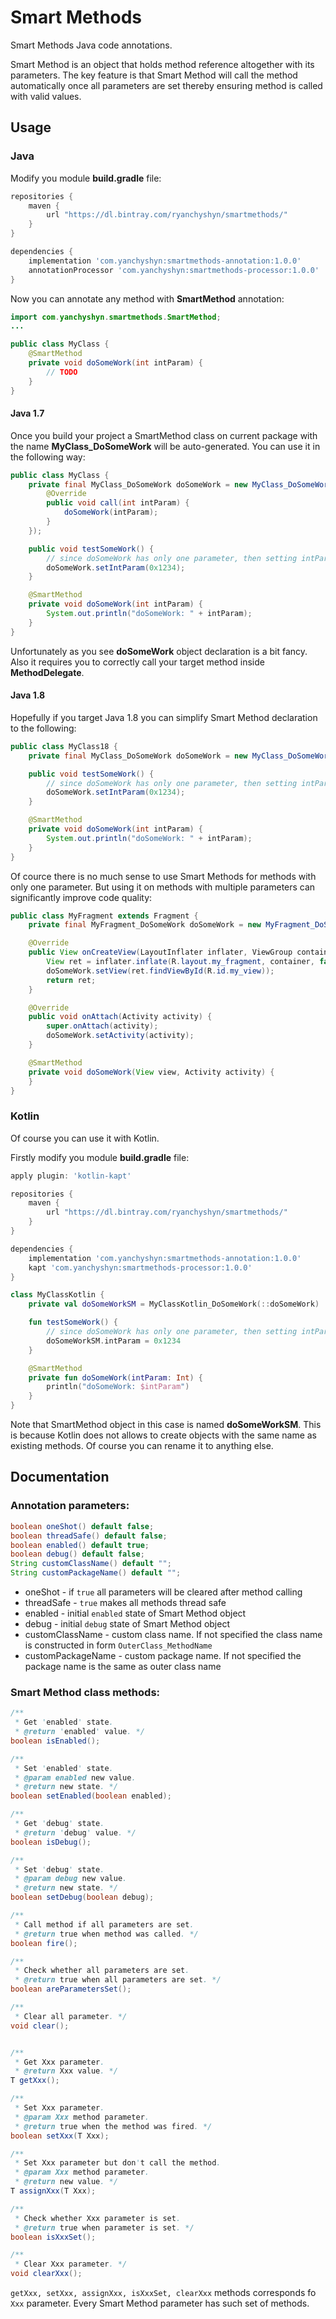 # Smart Methods
Smart Methods Java code annotations.

Smart Method is an object that holds method reference altogether with its parameters. The key feature is that Smart Method will call the method automatically once all parameters are set thereby ensuring method is called with valid values.

## Usage
### Java
Modify you module **build.gradle** file:
```Groovy
repositories {
    maven {
        url "https://dl.bintray.com/ryanchyshyn/smartmethods/"
    }
}

dependencies {
    implementation 'com.yanchyshyn:smartmethods-annotation:1.0.0'
    annotationProcessor 'com.yanchyshyn:smartmethods-processor:1.0.0'
}
```

Now you can annotate any method with **SmartMethod** annotation:

```Java
import com.yanchyshyn.smartmethods.SmartMethod;
...

public class MyClass {
	@SmartMethod
	private void doSomeWork(int intParam) {
		// TODO
	}
}
```

#### Java 1.7
Once you build your project a SmartMethod class on current package with the name **MyClass_DoSomeWork** will be auto-generated.
You can use it in the following way:
```Java
public class MyClass {
	private final MyClass_DoSomeWork doSomeWork = new MyClass_DoSomeWork(new MyClass_DoSomeWork.MethodDelegate() {
		@Override
		public void call(int intParam) {
			doSomeWork(intParam);
		}
	});

	public void testSomeWork() {
		// since doSomeWork has only one parameter, then setting intParam will cause to call doSomeWork method
		doSomeWork.setIntParam(0x1234);
	}

	@SmartMethod
	private void doSomeWork(int intParam) {
		System.out.println("doSomeWork: " + intParam);
	}
}
```

Unfortunately as you see **doSomeWork** object declaration is a bit fancy. Also it requires you to correctly call your target method inside **MethodDelegate**.

#### Java 1.8
Hopefully if you target Java 1.8 you can simplify Smart Method declaration to the following:
```Java
public class MyClass18 {
	private final MyClass_DoSomeWork doSomeWork = new MyClass_DoSomeWork(this::doSomeWork);

	public void testSomeWork() {
		// since doSomeWork has only one parameter, then setting intParam will cause to call doSomeWork method
		doSomeWork.setIntParam(0x1234);
	}

	@SmartMethod
	private void doSomeWork(int intParam) {
		System.out.println("doSomeWork: " + intParam);
	}
}
```

Of cource there is no much sense to use Smart Methods for methods with only one parameter. But using it on methods with multiple parameters can significantly improve code quality:
```Java
public class MyFragment extends Fragment {
	private final MyFragment_DoSomeWork doSomeWork = new MyFragment_DoSomeWork(this::doSomeWork);

	@Override
	public View onCreateView(LayoutInflater inflater, ViewGroup container, Bundle savedInstanceState) {
		View ret = inflater.inflate(R.layout.my_fragment, container, false);
		doSomeWork.setView(ret.findViewById(R.id.my_view));
		return ret;
	}

	@Override
	public void onAttach(Activity activity) {
		super.onAttach(activity);
		doSomeWork.setActivity(activity);
	}

	@SmartMethod
	private void doSomeWork(View view, Activity activity) {
	}
}
```

### Kotlin
Of course you can use it with Kotlin.

Firstly modify you module **build.gradle** file:
```Groovy
apply plugin: 'kotlin-kapt'

repositories {
    maven {
        url "https://dl.bintray.com/ryanchyshyn/smartmethods/"
    }
}

dependencies {
    implementation 'com.yanchyshyn:smartmethods-annotation:1.0.0'
    kapt 'com.yanchyshyn:smartmethods-processor:1.0.0'
}
```

```Kotlin
class MyClassKotlin {
	private val doSomeWorkSM = MyClassKotlin_DoSomeWork(::doSomeWork)

	fun testSomeWork() {
		// since doSomeWork has only one parameter, then setting intParam will cause to call doSomeWork method
		doSomeWorkSM.intParam = 0x1234
	}

	@SmartMethod
	private fun doSomeWork(intParam: Int) {
		println("doSomeWork: $intParam")
	}
}
```

Note that SmartMethod object in this case is named **doSomeWorkSM**. This is because Kotlin does not allows to create objects with the same name as existing methods. Of course you can rename it to anything else.

## Documentation
### Annotation parameters:
```Java
boolean oneShot() default false;
boolean threadSafe() default false;
boolean enabled() default true;
boolean debug() default false;
String customClassName() default "";
String customPackageName() default "";
```
* oneShot - if `true` all parameters will be cleared after method calling
* threadSafe - `true` makes all methods thread safe
* enabled - initial `enabled` state of Smart Method object
* debug - initial `debug` state of Smart Method object
* customClassName - custom class name. If not specified the class name is constructed in form `OuterClass_MethodName`
* customPackageName - custom package name. If not specified the package name is the same as outer class name

### Smart Method class methods:
```Java
/**
 * Get 'enabled' state.
 * @return 'enabled' value. */
boolean isEnabled();

/**
 * Set 'enabled' state.
 * @param enabled new value.
 * @return new state. */
boolean setEnabled(boolean enabled);

/**
 * Get 'debug' state.
 * @return 'debug' value. */
boolean isDebug();

/**
 * Set 'debug' state.
 * @param debug new value.
 * @return new state. */
boolean setDebug(boolean debug);

/**
 * Call method if all parameters are set.
 * @return true when method was called. */
boolean fire();

/**
 * Check whether all parameters are set.
 * @return true when all parameters are set. */
boolean areParametersSet();

/**
 * Clear all parameter. */
void clear();


/**
 * Get Xxx parameter.
 * @return Xxx value. */
T getXxx();

/**
 * Set Xxx parameter.
 * @param Xxx method parameter.
 * @return true when the method was fired. */
boolean setXxx(T Xxx);

/**
 * Set Xxx parameter but don't call the method.
 * @param Xxx method parameter.
 * @return new value. */
T assignXxx(T Xxx);

/**
 * Check whether Xxx parameter is set.
 * @return true when parameter is set. */
boolean isXxxSet();

/**
 * Clear Xxx parameter. */
void clearXxx();
```

`getXxx, setXxx, assignXxx, isXxxSet, clearXxx` methods corresponds fo `Xxx` parameter. Every Smart Method parameter has such set of methods.
